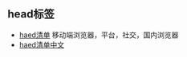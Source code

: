 ## head标签

* [haed清单](https://github.com/joshbuchea/HEAD) 移动端浏览器，平台，社交，国内浏览器
* [haed清单中文](https://github.com/Amery2010/HEAD)